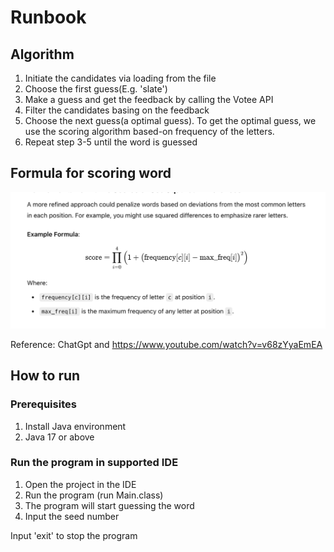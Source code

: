 # Runbook

## Algorithm
 1. Initiate the candidates via loading from the file
 2. Choose the first guess(E.g. 'slate')
 3. Make a guess and get the feedback by calling the Votee API
 4. Filter the candidates basing on the feedback
 5. Choose the next guess(a optimal guess). To get the optimal guess, we use the scoring algorithm based-on frequency of the letters.
 6. Repeat step 3-5 until the word is guessed

## Formula for scoring word
![My animated logo](assets/formula.png)

Reference: ChatGpt and https://www.youtube.com/watch?v=v68zYyaEmEA
## How to run
### Prerequisites
1. Install Java environment
2. Java 17 or above

### Run the program in supported IDE
1. Open the project in the IDE
2. Run the program (run Main.class)
3. The program will start guessing the word
4. Input the seed number 

Input 'exit' to stop the program